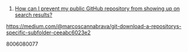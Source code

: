 
1. [How can I prevent my public GitHub repository from showing up on search results?](https://www.quora.com/How-can-I-prevent-my-public-GitHub-repository-from-showing-up-on-search-results)

https://medium.com/@marcoscannabrava/git-download-a-repositorys-specific-subfolder-ceeabc6023e2

8006080077